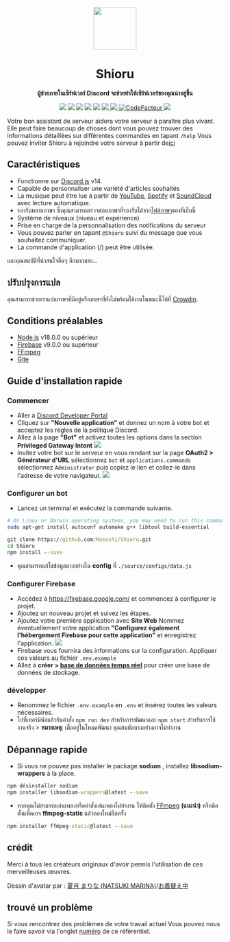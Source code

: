 <div align="center">
  <img src="https://raw.githubusercontent.com/Maseshi/Shioru/main/assets/icons/favicon-circle.png" width="100" />
  <strong>
    <h1>Shioru</h2>
    <p>ผู้ช่วยภายในเซิร์ฟเวอร์ Discord จะช่วยทำให้เซิร์ฟเวอร์ของคุณน่าอยู่ขึ้น</p>
  </strong>
  <img src="https://img.shields.io/badge/discord.js-v14-7354F6?logo=discord&logoColor=white" />
  <img src="https://img.shields.io/github/stars/Maseshi/Shioru.svg?logo=github" />
  <img src="https://img.shields.io/github/v/release/Maseshi/Shioru" />
  <img src="https://img.shields.io/github/license/Maseshi/Shioru.svg?logo=github" />
  <img src="https://img.shields.io/github/last-commit/Maseshi/Shioru" />
  <a title="Statut" target="_blank" href="https://shioru.statuspage.io/">
    <img src="https://img.shields.io/badge/dynamic/json?logo=google-cloud&logoColor=white&label=status&query=status.indicator&url=https%3A%2F%2Fq60yrzp0cbgg.statuspage.io%2Fapi%2Fv2%2Fstatus.json" />
  </a>
  <a title="Crowdin" target="_blank" href="https://crowdin.com/project/shioru">
    <img src="https://badges.crowdin.net/shioru/localized.svg" />
  </a>
  <a title="CodeFacteur" target="_blank" href="https://www.codefactor.io/repository/github/maseshi/shioru">
    <img src="https://www.codefactor.io/repository/github/maseshi/shioru/badge" alt="CodeFacteur" />
  </a>
  <a title="Top.gg" target="_blank" href="https://top.gg/bot/704706906505347183">
    <img src="https://top.gg/api/widget/upvotes/704706906505347183.svg" />
  </a>
</div>

Votre bon assistant de serveur aidera votre serveur à paraître plus vivant. Elle peut faire beaucoup de choses dont vous pouvez trouver des informations détaillées sur différentes commandes en tapant `/help` Vous pouvez inviter Shioru à rejoindre votre serveur à partir de[ici](https://discord.com/api/oauth2/authorize?client_id=704706906505347183&permissions=8&scope=applications.commands%20bot&redirect_uri=https%3A%2F%2Fshiorus.web.app%2Fthanks-you)

<div align="center">
  <a href="https://github.com/Maseshi/Shioru/tree/main/documents">
    </img>
  </a>
</div>

## Caractéristiques

- Fonctionne sur [Discord.js](https://discord.js.org/) v14.
- Capable de personnaliser une variété d'articles souhaités
- La musique peut être lue à partir de [YouTube](https://www.youtube.com/), [Spotify](https://www.spotify.com/) et [SoundCloud](https://soundcloud.com/) avec lecture automatique.
- รองรับหลายภาษา ซึ่งคุณสามารถตรวจสอบภาษาที่รองรับได้จาก[ไฟล์ภาษา](https://github.com/Maseshi/Shioru/blob/main/source/configs/languages.json)ของที่เก็บนี้
- Système de niveaux (niveau et expérience)
- Prise en charge de la personnalisation des notifications du serveur
- Vous pouvez parler en tapant `@Shioru` suivi du message que vous souhaitez communiquer.
- La commande d'application (/) peut être utilisée.

และคุณสมบัติที่น่าสนใจอื่นๆ อีกมากมาย...

## ปรับปรุงการแปล

คุณสามารถช่วยเราแปลภาษาที่มีอยู่หรือภาษาที่ยังไม่พร้อมใช้งานในขณะนี้ได้ที่ [Crowdin](https://crowdin.com/project/shioru).

## Conditions préalables

- [Node.js](https://nodejs.org/) v18.0.0 ou supérieur
- [Firebase](https://firebase.google.com/) v9.0.0 ou supérieur
- [FFmpeg](https://www.ffmpeg.org/download.html)
- [Gite](https://git-scm.com/downloads)

## Guide d'installation rapide

### Commencer

- Aller à [Discord Developer Portal](https://discord.com/developers/applications)
- Cliquez sur **"Nouvelle application"** et donnez un nom à votre bot et acceptez les règles de la politique Discord.
- Allez à la page **"Bot"** et activez toutes les options dans la section **Privileged Gateway Intent** ![](https://raw.githubusercontent.com/Maseshi/Shioru/main/assets/images/discord-developer-portal-privileged-gateway-intents.png)
- Invitez votre bot sur le serveur en vous rendant sur la page **OAuth2 > Générateur d'URL** sélectionnez `bot` et `applications.commands` sélectionnez `Administrator` puis copiez le lien et collez-le dans l'adresse de votre navigateur. ![](https://raw.githubusercontent.com/Maseshi/Shioru/main/assets/images/discord-developer-portal-scopes.png)

### Configurer un bot

- Lancez un terminal et exécutez la commande suivante.

```sh
# On Linux or Darwin operating systems, you may need to run this command.
sudo apt-get install autoconf automake g++ libtool build-essential
```

```bat
git clone https://github.com/Maseshi/Shioru.git
cd Shioru
npm install --save
```

- คุณสามารถแก้ไขข้อมูลบางอย่างใน **config** ที่ `./source/configs/data.js`

### Configurer Firebase

- Accédez à https://firebase.google.com/ et commencez à configurer le projet.
- Ajoutez un nouveau projet et suivez les étapes.
- Ajoutez votre première application avec **Site Web** Nommez éventuellement votre application **"Configurez également l'hébergement Firebase pour cette application"** et enregistrez l'application. ![](https://raw.githubusercontent.com/Maseshi/Shioru/main/assets/images/firebase-setup-web-application.png)
- Firebase vous fournira des informations sur la configuration. Appliquer ces valeurs au fichier `.env.example`
- Allez à **créer > [base de données temps réel](https://console.firebase.google.com/u/0/project/_/database/data)** pour créer une base de données de stockage.

### développer

- Renommez le fichier `.env.example` en `.env` et insérez toutes les valeurs nécessaires.
- ไปที่เทอร์มินัลแล้วรันคำสั่ง `npm run dev` สำหรับการพัฒนาและ `npm start` สำหรับการใช้งานจริง > **หมายเหตุ**: เมื่ออยู่ในโหมดพัฒนา คุณสมบัตบางอย่างอาจไม่ทำงาน

## Dépannage rapide

- Si vous ne pouvez pas installer le package **sodium** , installez **libsodium-wrappers** à la place.
```bat
npm désinstaller sodium
npm installer libsodium-wrappers@latest --save
```
- หากคุณไม่สามารถเล่นเพลงหรือคำสั่งเล่นเพลงไม่ทำงาน ให้ติดตั้ง [FFmpeg](https://ffmpeg.org/download.html) **(แนะนำ)** หรือติดตั้งแพ็คเกจ **ffmpeg-static** แล้วลองใหม่อีกครั้ง
```bat
npm installer ffmpeg-static@latest --save
```

## crédit

Merci à tous les créateurs originaux d'avoir permis l'utilisation de ces merveilleuses œuvres.

Dessin d'avatar par : [夏月 まりな (NATSUKI MARINA)](https://www.pixiv.net/en/users/482462)/[お着替え中](https://www.pixiv.net/en/artworks/76075098)

## trouvé un problème

Si vous rencontrez des problèmes de votre travail actuel Vous pouvez nous le faire savoir via l'onglet [numéro](https://github.com/Maseshi/Shioru/issues) de ce référentiel.
